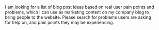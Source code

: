 I am looking for a list of blog post ideas based on real user pain points and problems, which I can use as marketing content on my company blog to bring people to the website. 
Please search for problems users are asking for help on, and pain points they may be experiencing.